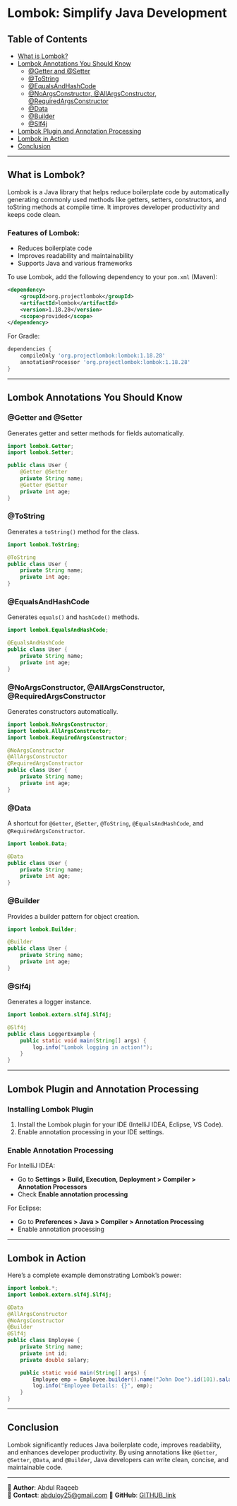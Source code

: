 # Lombok: Simplify Java Development

## Table of Contents
- [What is Lombok?](#what-is-lombok)
- [Lombok Annotations You Should Know](#lombok-annotations-you-should-know)
  - [@Getter and @Setter](#getter-and-setter)
  - [@ToString](#tostring)
  - [@EqualsAndHashCode](#equalsandhashcode)
  - [@NoArgsConstructor, @AllArgsConstructor, @RequiredArgsConstructor](#noargsconstructor-allargsconstructor-requiredargsconstructor)
  - [@Data](#data)
  - [@Builder](#builder)
  - [@Slf4j](#slf4j)
- [Lombok Plugin and Annotation Processing](#lombok-plugin-and-annotation-processing)
- [Lombok in Action](#lombok-in-action)
- [Conclusion](#conclusion)

---

## What is Lombok?
Lombok is a Java library that helps reduce boilerplate code by automatically generating commonly used methods like getters, setters, constructors, and toString methods at compile time. It improves developer productivity and keeps code clean.

### Features of Lombok:
- Reduces boilerplate code
- Improves readability and maintainability
- Supports Java and various frameworks

To use Lombok, add the following dependency to your `pom.xml` (Maven):

```xml
<dependency>
    <groupId>org.projectlombok</groupId>
    <artifactId>lombok</artifactId>
    <version>1.18.28</version>
    <scope>provided</scope>
</dependency>
```

For Gradle:

```gradle
dependencies {
    compileOnly 'org.projectlombok:lombok:1.18.28'
    annotationProcessor 'org.projectlombok:lombok:1.18.28'
}
```

---

## Lombok Annotations You Should Know

### @Getter and @Setter
Generates getter and setter methods for fields automatically.

```java
import lombok.Getter;
import lombok.Setter;

public class User {
    @Getter @Setter
    private String name;
    @Getter @Setter
    private int age;
}
```

### @ToString
Generates a `toString()` method for the class.

```java
import lombok.ToString;

@ToString
public class User {
    private String name;
    private int age;
}
```

### @EqualsAndHashCode
Generates `equals()` and `hashCode()` methods.

```java
import lombok.EqualsAndHashCode;

@EqualsAndHashCode
public class User {
    private String name;
    private int age;
}
```

### @NoArgsConstructor, @AllArgsConstructor, @RequiredArgsConstructor
Generates constructors automatically.

```java
import lombok.NoArgsConstructor;
import lombok.AllArgsConstructor;
import lombok.RequiredArgsConstructor;

@NoArgsConstructor
@AllArgsConstructor
@RequiredArgsConstructor
public class User {
    private String name;
    private int age;
}
```

### @Data
A shortcut for `@Getter`, `@Setter`, `@ToString`, `@EqualsAndHashCode`, and `@RequiredArgsConstructor`.

```java
import lombok.Data;

@Data
public class User {
    private String name;
    private int age;
}
```

### @Builder
Provides a builder pattern for object creation.

```java
import lombok.Builder;

@Builder
public class User {
    private String name;
    private int age;
}
```

### @Slf4j
Generates a logger instance.

```java
import lombok.extern.slf4j.Slf4j;

@Slf4j
public class LoggerExample {
    public static void main(String[] args) {
        log.info("Lombok logging in action!");
    }
}
```

---

## Lombok Plugin and Annotation Processing

### Installing Lombok Plugin
1. Install the Lombok plugin for your IDE (IntelliJ IDEA, Eclipse, VS Code).
2. Enable annotation processing in your IDE settings.

### Enable Annotation Processing
For IntelliJ IDEA:
- Go to **Settings > Build, Execution, Deployment > Compiler > Annotation Processors**
- Check **Enable annotation processing**

For Eclipse:
- Go to **Preferences > Java > Compiler > Annotation Processing**
- Enable annotation processing

---

## Lombok in Action
Here’s a complete example demonstrating Lombok’s power:

```java
import lombok.*;
import lombok.extern.slf4j.Slf4j;

@Data
@AllArgsConstructor
@NoArgsConstructor
@Builder
@Slf4j
public class Employee {
    private String name;
    private int id;
    private double salary;

    public static void main(String[] args) {
        Employee emp = Employee.builder().name("John Doe").id(101).salary(50000.0).build();
        log.info("Employee Details: {}", emp);
    }
}
```

---

## Conclusion
Lombok significantly reduces Java boilerplate code, improves readability, and enhances developer productivity. By using annotations like `@Getter`, `@Setter`, `@Data`, and `@Builder`, Java developers can write clean, concise, and maintainable code.

---

📍 **Author**: Abdul Raqeeb  
📧 **Contact**: abduloy25@gmail.com 
🔗 **GitHub**: [GITHUB_link](https://github.com/Abddev-rqb)